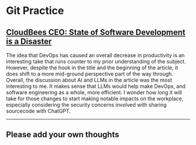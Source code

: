 # Git Practice

## [CloudBees CEO: State of Software Development is a Disaster](https://devops.com/cloudbees-ceo-state-of-software-development-is-a-disaster/)

The idea that DevOps has caused an overall decrease in productivity is an interesting take that runs counter to my prior understanding of the subject. However, despite the hook in the title and the beginning of the article, it does shift to a more mid-ground perspective part of the way through.  
Overall, the discussion about AI and LLMs in the article was the most interesting to me. It makes sense that LLMs would help make DevOps, and software engineering as a whole, more efficient. I wonder how long it will take for those changes to start making notable impacts on the workplace, especially considering the security concerns involved with sharing sourcecode with ChatGPT.   

-----------------  
Please add your own thoughts  
-----------------  
